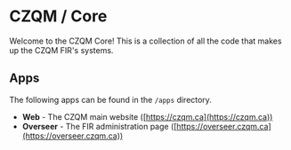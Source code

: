 # CZQM / Core

Welcome to the CZQM Core! This is a collection of all the code that makes up the CZQM FIR's systems.

## Apps

The following apps can be found in the `/apps` directory.

- **Web** - The CZQM main website ([https://czqm.ca](https://czqm.ca))
- **Overseer** - The FIR administration page ([https://overseer.czqm.ca](https://overseer.czqm.ca))
